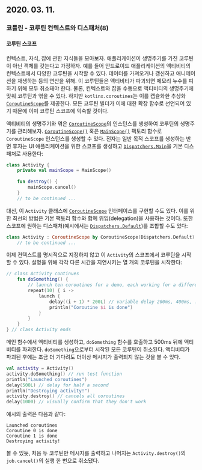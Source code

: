 ## 2020. 03. 11.

### 코틀린 - 코루틴 컨텍스트와 디스패처(8)

#### 코루틴 스코프

컨텍스트, 자식, 잡에 관한 지식들을 모아보자. 애플리케이션이 생명주기를 가진 코루틴이 아닌 객체를 갖는다고 가정하자. 예를 들어 안드로이드 애플리케이션의 액티비티의 컨텍스트에서 다양한 코루틴을 시작할 수 있다. 데이터를 가져오거나 갱신하고 애니메이션을 재생하는 등의 연산을 위해. 이 코루틴들은 액티비티가 파괴되면 메모리 누수를 피하기 위해 모두 취소돼야 한다. 물론, 컨텍스트와 잡을 수동으로 액티비티의 생명주기에 맞춰 코루틴과 엮을 수 있다. 하지만 `kotlinx.coroutines`는 이를 캡슐화한 추상화 [`CoroutineScope`][kt-coroutine-scope]를 제공한다. 모든 코루틴 빌더가 이에 대한 확장 함수로 선언되어 있기 때문에 이미 코루틴 스코프에 익숙할 것이다.

액티비티의 생명주기와 엮은 [`CoroutineScope`][kt-coroutine-scope]의 인스턴스를 생성하여 코루틴의 생명주기를 관리해보자. [`CoroutineScope()`][kt-coroutine-scope-factory] 혹은 [`MainScope()`][kt-main-scope-factory] 팩토리 함수로  `CoroutineScope` 인스턴스를 생성할 수 있다. 전자는 일반 목적 스코프를 생성하는 반면 후자는 UI 애플리케이션을 위한 스코프를 생성하고 [`Dispatchers.Main`][kt-dispatchers-main]을 기본 디스패처로 사용한다:

```kotlin
class Activity {
    private val mainScope = MainScope()
    
    fun destroy() {
        mainScope.cancel()
    }
    // to be continued ...
```

대신, 이 `Activity` 클래스에 [`CoroutineScope`][kt-coroutine-scope] 인터페이스를 구현할 수도 있다. 이를 위한 최선의 방법은 기본 팩토리 함수와 함께 위임(delegation)을 사용하는 것이다. 또한 스코프에 원하는 디스패처(예시에서는 [`Dispatchers.Default`][kt-dispatchers-default])를 조합할 수도 있다:

```kotlin
class Activity : CoroutineScope by CoroutineScope(Dispatchers.Default) {
    // to be continued ...
```

이제 컨텍스트를 명시적으로 지정하지 않고 이 `Activity`의 스코프에서 코루틴을 시작할 수 있다. 설명을 위해 각각 다른 시간을 지연시키는 열 개의 코루틴을 시작한다:

```kotlin
// class Activity continues
    fun doSomething() {
        // launch ten coroutines for a demo, each working for a different time
        repeat(10) { i ->
            launch {
                delay((i + 1) * 200L) // variable delay 200ms, 400ms, ... etc
                println("Coroutine $i is done")
            }
        }
    }
} // class Activity ends
```

메인 함수에서 액티비티를 생성하고, `doSomething` 함수를 호출하고 500ms 뒤에 액티비티를 파괴한다. `doSomething`으로부터 시작된 모든 코루틴이 취소된다. 액티비티가 파괴된 후에는 조금 더 기다려도 더이상 메시지가 출력되지 않는 것을 볼 수 있다.

```kotlin
val activity = Activity()
activity.doSomething() // run test function
println("Launched coroutines")
delay(500L) // delay for half a second
println("Destroying activity!")
activity.destroy() // cancels all coroutines
delay(1000) // visually confirm that they don't work
```

예시의 출력은 다음과 같다:

```
Launched coroutines
Coroutine 0 is done
Coroutine 1 is done
Destroying activity!
```

볼 수 있듯, 처음 두 코루틴만 메시지를 출력하고 나머지는 `Activity.destroy()`의 `job.cancel()`의 실행 한 번으로 취소됐다.



[kt-coroutine-scope]: https://kotlin.github.io/kotlinx.coroutines/kotlinx-coroutines-core/kotlinx.coroutines/-coroutine-scope/index.html
[kt-coroutine-scope-factory]: https://kotlin.github.io/kotlinx.coroutines/kotlinx-coroutines-core/kotlinx.coroutines/-coroutine-scope.html
[kt-main-scope-factory]: https://kotlin.github.io/kotlinx.coroutines/kotlinx-coroutines-core/kotlinx.coroutines/-main-scope.html
[kt-dispatchers-main]: https://kotlin.github.io/kotlinx.coroutines/kotlinx-coroutines-core/kotlinx.coroutines/-dispatchers/-main.html
[kt-dispatchers-default]: https://kotlin.github.io/kotlinx.coroutines/kotlinx-coroutines-core/kotlinx.coroutines/-dispatchers/-default.html